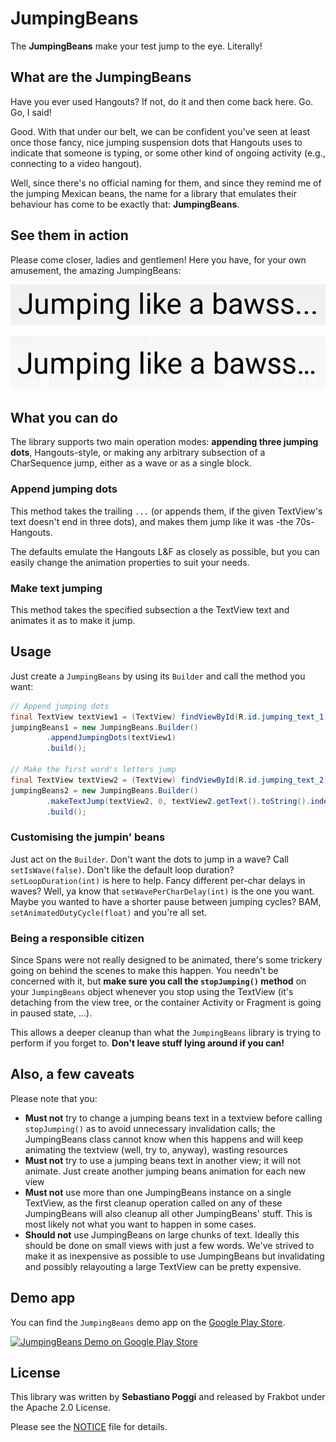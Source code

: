 JumpingBeans
============

The **JumpingBeans** make your test jump to the eye. Literally!

## What are the JumpingBeans
Have you ever used Hangouts? If not, do it and then come back here. Go. Go, I said!

Good. With that under our belt, we can be confident you've seen at least once those fancy,
nice jumping suspension dots that Hangouts uses to indicate that someone is typing, or some
other kind of ongoing activity (e.g., connecting to a video hangout).

Well, since there's no official naming for them, and since they remind me of the jumping
Mexican beans, the name for a library that emulates their behaviour has come to be exactly
that: **JumpingBeans**.

## See them in action
Please come closer, ladies and gentlemen! Here you have, for your own amusement, the
amazing JumpingBeans:

![Jumping dots](art/jumpingdots.gif)

![Animated first word](art/jumpingword.gif)

## What you can do
The library supports two main operation modes: **appending three jumping dots**,
Hangouts-style, or making any arbitrary subsection of a CharSequence jump, either as a
wave or as a single block.

### Append jumping dots
This method takes the trailing `...` (or appends them, if the given TextView's text
doesn't end in three dots), and makes them jump like it was -the 70s- Hangouts.

The defaults emulate the Hangouts L&F as closely as possible, but you can easily change
the animation properties to suit your needs.

### Make text jumping
This method takes the specified subsection a the TextView text and animates it as to
make it jump.

## Usage
Just create a `JumpingBeans` by using its `Builder` and call the method you want:

```java
// Append jumping dots
final TextView textView1 = (TextView) findViewById(R.id.jumping_text_1);
jumpingBeans1 = new JumpingBeans.Builder()
        .appendJumpingDots(textView1)
        .build();
        
// Make the first word's letters jump
final TextView textView2 = (TextView) findViewById(R.id.jumping_text_2);
jumpingBeans2 = new JumpingBeans.Builder()
        .makeTextJump(textView2, 0, textView2.getText().toString().indexOf(' '))
        .build();
```

### Customising the jumpin' beans
Just act on the `Builder`. Don't want the dots to jump in a wave? Call 
`setIsWave(false)`. Don't like the default loop duration? `setLoopDuration(int)`
is here to help. Fancy different per-char delays in waves? Well, ya know that
`setWavePerCharDelay(int)` is the one you want. Maybe you wanted to have a
shorter pause between jumping cycles? BAM, `setAnimatedDutyCycle(float)` and
you're all set.

### Being a responsible citizen
Since Spans were not really designed to be animated, there's some trickery
going on behind the scenes to make this happen. You needn't be concerned with it,
but **make sure you call the `stopJumping()` method** on your `JumpingBeans` object
whenever you stop using the TextView (it's detaching from the view tree, or the
container Activity or Fragment is going in paused state, ...).

This allows a deeper cleanup than what the `JumpingBeans` library is trying to
perform if you forget to. **Don't leave stuff lying around if you can!**

## Also, a few caveats
Please note that you:

 * **Must not** try to change a jumping beans text in a textview before calling
   `stopJumping()` as to avoid unnecessary invalidation calls;
   the JumpingBeans class cannot know when this happens and will keep
   animating the textview (well, try to, anyway), wasting resources
 * **Must not** try to use a jumping beans text in another view; it will not
   animate. Just create another jumping beans animation for each new
   view
 * **Must not** use more than one JumpingBeans instance on a single TextView, as
   the first cleanup operation called on any of these JumpingBeans will also cleanup
   all other JumpingBeans' stuff. This is most likely not what you want to happen in
   some cases.
 * **Should not** use JumpingBeans on large chunks of text. Ideally this should
   be done on small views with just a few words. We've strived to make it as inexpensive
   as possible to use JumpingBeans but invalidating and possibly relayouting a large
   TextView can be pretty expensive. 
   
## Demo app
You can find the `JumpingBeans` demo app on the [Google Play Store][1].

[![JumpingBeans Demo on Google Play Store](http://developer.android.com/images/brand/en_generic_rgb_wo_60.png)][1]
   
## License
This library was written by **Sebastiano Poggi** and released by Frakbot under the
Apache 2.0 License. 

Please see the [NOTICE](/NOTICE) file for details.

[1]: http://play.google.com/store/apps/details?id=net.frakbot.jumpingbeans.demo